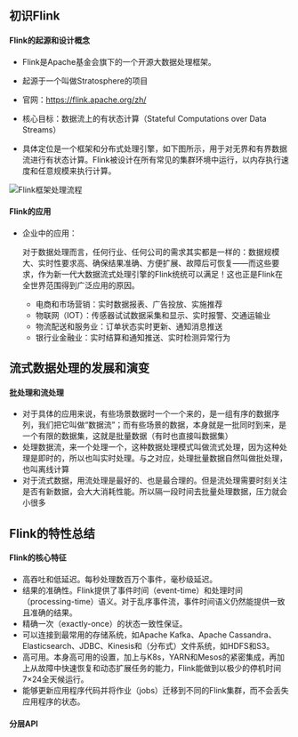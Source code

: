 ## 初识Flink



#### Flink的起源和设计概念

- Flink是Apache基金会旗下的一个开源大数据处理框架。
- 起源于一个叫做Stratosphere的项目

- 官网：https://flink.apache.org/zh/
- 核心目标：数据流上的有状态计算（Stateful Computations over Data Streams）

- 具体定位是一个框架和分布式处理引擎，如下图所示，用于对无界和有界数据流进行有状态计算。Flink被设计在所有常见的集群环境中运行，以内存执行速度和任意规模来执行计算。

![Flink框架处理流程](https://youcai922.github.io/99.src/img/Flink框架处理流程.png)



#### Flink的应用

- 企业中的应用：

  对于数据处理而言，任何行业、任何公司的需求其实都是一样的：数据规模大、实时性要求高、确保结果准确、方便扩展、故障后可恢复——而这些要求，作为新一代大数据流式处理引擎的Flink统统可以满足！这也正是Flink在全世界范围得到广泛应用的原因。

  - 电商和市场营销：实时数据报表、广告投放、实施推荐
  - 物联网（IOT）：传感器试试数据采集和显示、实时报警、交通运输业
  - 物流配送和服务业：订单状态实时更新、通知消息推送
  - 银行业金融业：实时结算和通知推送、实时检测异常行为



## 流式数据处理的发展和演变

#### 批处理和流处理

- 对于具体的应用来说，有些场景数据时一个一个来的，是一组有序的数据序列，我们把它叫做“数据流”；而有些场景的数据，本身就是一批同时到来，是一个有限的数据集，这就是批量数据（有时也直接叫数据集）
- 处理数据流，来一个处理一个，这种数据处理模式叫做流式处理，因为这种处理是即时的，所以也叫实时处理。与之对应，处理批量数据自然叫做批处理，也叫离线计算
- 对于流式数据，用流处理是最好的、也是最合理的。但是流处理需要时刻关注是否有新数据，会大大消耗性能。所以隔一段时间去批量处理数据，压力就会小很多



## Flink的特性总结

#### Flink的核心特征

- 高吞吐和低延迟。每秒处理数百万个事件，毫秒级延迟。
- 结果的准确性。Flink提供了事件时间（event-time）和处理时间（processing-time）语义。对于乱序事件流，事件时间语义仍然能提供一致且准确的结果。
- 精确一次（exactly-once）的状态一致性保证。
- 可以连接到最常用的存储系统，如Apache Kafka、Apache Cassandra、Elasticsearch、JDBC、Kinesis和（分布式）文件系统，如HDFS和S3。
- 高可用。本身高可用的设置，加上与K8s，YARN和Mesos的紧密集成，再加上从故障中快速恢复和动态扩展任务的能力，Flink能做到以极少的停机时间7×24全天候运行。
- 能够更新应用程序代码并将作业（jobs）迁移到不同的Flink集群，而不会丢失应用程序的状态。



#### 分层API